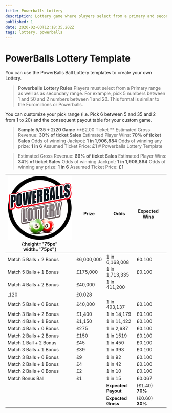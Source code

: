 ```yaml
---
title: Powerballs Lottery
description: Lottery game where players select from a primary and secondary range
published: 1
date: 2020-02-03T12:18:35.202Z
tags: lottery, powerballs
---
```



# PowerBalls Lottery Template

You can use the PowerBalls Ball Lottery templates to create your own Lottery.

>**Powerballs Lottery Rules**
Players must select from a Primary range as well as as secondary range. For example, pick 5 numbers between 1 and 50 and 2 numbers between 1 and 20. This format is similar to the Euromillions or Powerballs.

You can customize your pick range (i.e. Pick 6 between 5 and 35 and 2 from 1 to 20) and the consequent payout table for your custom game.

>**Sample 5/35 + 2/20 Game**
**£2.00 Ticket **
Estimated Gross Revenue: **30% of ticket Sales** 
Estimated Player Wins: **70% of ticket Sales** 
Odds of winning Jackpot: **1 in 1,906,884** 
Odds of winning any prize: **1 in 6** 
Assumed Ticket Price: **£1**  # Powerballs Lottery Template

>Estimated Gross Revenue: **66% of ticket Sales** 
Estimated Player Wins: **34% of ticket Sales** 
Odds of winning Jackpot: **1 in 1,906,884** 
Odds of winning any prize: **1 in 6** 
Assumed Ticket Price: **£1**  


| ![powerball-lottery.png](/uploads/powerball-lottery.png){:height="75px" width="75px"}       | Prize   | Odds                             | Expected Wins         |                       |
|---------------|---------|----------------------------------|-----------------------|-----------------------|
| Match 5 Balls + 2 Bonus      | £6,000,000 | 1 in 6,168,008                   | £0.100               |                       |
| Match 5 Balls + 1 Bonus     | £175,000  | 1 in 1,713,335                     | £0.100               |                       |
| Match 4 Balls + 2 Bonus     | £40,000     | 1 in 411,200
,120                         | £0.028               |                       |
| Match 5 Balls + 0 Bonus     | £40,000      | 1 in 403,137                        | £0.100               |                       |
|     Match 3 Balls + 2 Bonus        | £1,400     | 1 in 14,179                           | £0.100               |                
|     Match 4 Balls + 1 Bonus        | £1,150    | 1 in 11,422                          | £0.100              |     
|     Match 4 Balls + 0 Bonus       | £275     | 1 in 2,687                      | £0.100             |    
|     Match 2 Balls + 2 Bonus     | £150    | 1 in 1519                          | £0.100             |      
|     Match 1 Ball + 2 Bonus     | £45    | 1 in 450                          | £0.100              |  
|     Match 3 Balls + 1 Bonus     | £39    | 1 in 393                           | £0.100              | 
|     Match 3 Balls + 0 Bonus     | £9    | 1 in 92                           | £0.100              |   
|     Match 2 Balls + 1 Bonus     | £4    | 1 in 42                           | £0.100              |  
|     Match 2 Balls + 0 Bonus     | £2    | 1 in 10                           | £0.100              |   
|     Match Bonus Ball     | £1    | 1 in 15                           | £0.067                |            
| |       |**Expected Payout**  | (£1.40) **70%**  |  |
| |       |**Expected Gross**  | (£0.60) **30%**   |  |